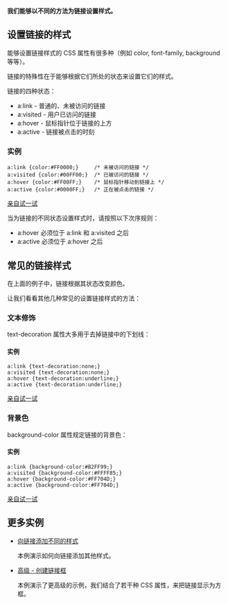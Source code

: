 **我们能够以不同的方法为链接设置样式。**

## 设置链接的样式

能够设置链接样式的 CSS 属性有很多种（例如 color, font-family, background 等等）。

链接的特殊性在于能够根据它们所处的状态来设置它们的样式。

链接的四种状态：

- a:link - 普通的、未被访问的链接
- a:visited - 用户已访问的链接
- a:hover - 鼠标指针位于链接的上方
- a:active - 链接被点击的时刻

### 实例

```
a:link {color:#FF0000;}		/* 未被访问的链接 */
a:visited {color:#00FF00;}	/* 已被访问的链接 */
a:hover {color:#FF00FF;}	/* 鼠标指针移动到链接上 */
a:active {color:#0000FF;}	/* 正在被点击的链接 */

```

[亲自试一试](http://www.w3school.com.cn/tiy/t.asp?f=css_link)

当为链接的不同状态设置样式时，请按照以下次序规则：

- a:hover 必须位于 a:link 和 a:visited 之后
- a:active 必须位于 a:hover 之后

## 常见的链接样式

在上面的例子中，链接根据其状态改变颜色。

让我们看看其他几种常见的设置链接样式的方法：

### 文本修饰

text-decoration 属性大多用于去掉链接中的下划线：

#### 实例

```
a:link {text-decoration:none;}
a:visited {text-decoration:none;}
a:hover {text-decoration:underline;}
a:active {text-decoration:underline;}

```

[亲自试一试](http://www.w3school.com.cn/tiy/t.asp?f=css_link_decoration)

### 背景色

background-color 属性规定链接的背景色：

#### 实例

```
a:link {background-color:#B2FF99;}
a:visited {background-color:#FFFF85;}
a:hover {background-color:#FF704D;}
a:active {background-color:#FF704D;}

```

[亲自试一试](http://www.w3school.com.cn/tiy/t.asp?f=css_link_background)

## 更多实例

- [向链接添加不同的样式](http://www.w3school.com.cn/tiy/t.asp?f=css_link2)

  本例演示如何向链接添加其他样式。

- [高级 - 创建链接框](http://www.w3school.com.cn/tiy/t.asp?f=css_link_advanced)

  本例演示了更高级的示例，我们结合了若干种 CSS 属性，来把链接显示为方框。